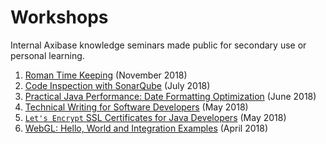# Workshops

Internal Axibase knowledge seminars made public for secondary use or personal learning.

1. [Roman Time Keeping](https://axibase.com/files/roman-time-keeping/assets/player/KeynoteDHTMLPlayer.html#0) (November 2018)
1. [Code Inspection with SonarQube](./sonar.md) (July 2018)
1. [Practical Java Performance: Date Formatting Optimization](./performance.md) (June 2018)
1. [Technical Writing for Software Developers](./technical-writing.md) (May 2018)
1. [`Let's Encrypt` SSL Certificates for Java Developers](./lets-encrypt.md) (May 2018)
1. [WebGL: Hello, World and Integration Examples](./webgl.md) (April 2018)